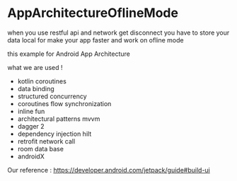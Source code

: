 # AppArchitectureOflineMode
when you use restful api and network get disconnect you have to store your data local for make your app faster and work on ofline mode

this example for Android App Architecture

what we are used !
 * kotlin coroutines 
 * data binding 
 * structured concurrency 
 * coroutines flow synchronization 
 * inline fun  
 * architectural patterns mvvm 
 * dagger 2 
 * dependency injection hilt 
 * retrofit network call 
 * room data base 
 * androidX

Our reference : https://developer.android.com/jetpack/guide#build-ui
